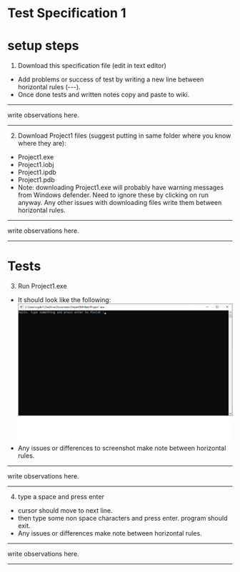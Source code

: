 # Test Specification 1

# setup steps

1. Download this specification file (edit in text editor)

- Add problems or success of test by writing a new line between horizontal rules (---).
- Once done tests and written notes copy and paste to wiki.
---
write observations here.

---

2. Download Project1 files (suggest putting in same folder where you know where they are):
  - Project1.exe
  - Project1.iobj
  - Project1.ipdb
  - Project1.pdb
  - Note: downloading Project1.exe will probably have warning messages from 
Windows defender. Need to ignore these by clicking on run anyway.
Any other issues with downloading files write them between horizontal rules.
---
write observations here.

---

# Tests

3. Run Project1.exe
- It should look like the following:
![screenshot project1.exe](https://github.com/Willhebe/test-shared-programs/blob/master/screenshotProject1exe.png)
- Any issues or differences to screenshot make note between horizontal rules.
---
write observations here.

---
4. type a space and press enter 
- cursor should move to next line.
- then type some non space characters and press enter. program should exit.
- Any issues or differences make note between horizontal rules.
---
write observations here.

---
